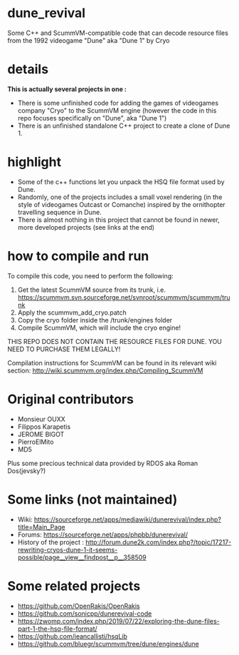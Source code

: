 # dune_revival
Some C++ and ScummVM-compatible code that can decode resource files from the 1992 videogame "Dune" aka "Dune 1" by Cryo

# details

**This is actually several projects in one :**
- There is some unfinished code for adding the games of videogames company "Cryo" to the ScummVM engine (however the code in this repo focuses specifically on "Dune", aka "Dune 1")
- There is an unfinished standalone C++ project to create a clone of Dune 1.


# highlight

- Some of the c++ functions let you unpack the HSQ file format used by Dune.
- Randomly, one of the projects includes a small voxel rendering (in the style of videogames Outcast or Comanche) inspired by the ornithopter travelling sequence in Dune.
- There is almost nothing in this project that cannot be found in newer, more developed projects (see links at the end)

# how to compile and run

To compile this code, you need to perform the following:
1) Get the latest ScummVM source from its trunk, i.e.
https://scummvm.svn.sourceforge.net/svnroot/scummvm/scummvm/trunk
2) Apply the scummvm_add_cryo.patch
3) Copy the cryo folder inside the /trunk/engines folder
4) Compile ScummVM, which will include the cryo engine!

THIS REPO DOES NOT CONTAIN THE RESOURCE FILES FOR DUNE. YOU NEED TO PURCHASE THEM LEGALLY!

Compilation instructions for ScummVM can be found in its relevant wiki section:
http://wiki.scummvm.org/index.php/Compiling_ScummVM

# Original contributors

- Monsieur OUXX
- Filippos Karapetis
- JEROME BIGOT
- PierroElMito
- MD5

Plus some precious technical data provided by RDOS aka Roman Dos(jevsky?)

# Some links (not maintained)

- Wiki: https://sourceforge.net/apps/mediawiki/dunerevival/index.php?title=Main_Page
- Forums: https://sourceforge.net/apps/phpbb/dunerevival/
- History of the project : http://forum.dune2k.com/index.php?/topic/17217-rewriting-cryos-dune-1-it-seems-possible/page__view__findpost__p__358509

# Some related projects

- https://github.com/OpenRakis/OpenRakis
- https://github.com/sonicpp/dunerevival-code
- https://zwomp.com/index.php/2019/07/22/exploring-the-dune-files-part-1-the-hsq-file-format/
- https://github.com/jeancallisti/hsqLib
- https://github.com/bluegr/scummvm/tree/dune/engines/dune
